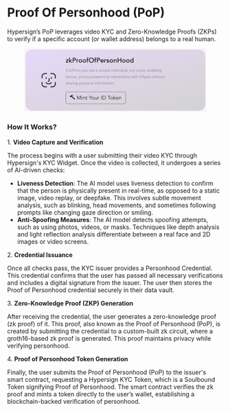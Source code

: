 # Proof Of Personhood (PoP)

Hypersign’s PoP leverages video KYC and Zero-Knowledge Proofs (ZKPs) to verify if a specific account (or wallet address) belongs to a real human.

<figure><img src="../../../.gitbook/assets/image (83).png" alt=""><figcaption></figcaption></figure>

### How It Works?

1\. **Video Capture and Verification**

The process begins with a user submitting their video KYC through Hypersign's KYC Widget. Once the video is collected, it undergoes a series of AI-driven checks:

* **Liveness Detection**: The AI model uses liveness detection to confirm that the person is physically present in real-time, as opposed to a static image, video replay, or deepfake. This involves subtle movement analysis, such as blinking, head movements, and sometimes following prompts like changing gaze direction or smiling.
* **Anti-Spoofing Measures**: The AI model detects spoofing attempts, such as using photos, videos, or masks. Techniques like depth analysis and light reflection analysis differentiate between a real face and 2D images or video screens.

2\. **Credential Issuance**

Once all checks pass, the KYC issuer provides a Personhood Credential. This credential confirms that the user has passed all necessary verifications and includes a digital signature from the issuer. The user then stores the Proof of Personhood credential securely in their data vault.

3\. **Zero-Knowledge Proof (ZKP) Generation**

After receiving the credential, the user generates a zero-knowledge proof (zk proof) of it. This proof, also known as the Proof of Personhood (PoP), is created by submitting the credential to a custom-built zk circuit, where a groth16-based zk proof is generated. This proof maintains privacy while verifying personhood.

4\. **Proof of Personhood Token Generation**

Finally, the user submits the Proof of Personhood (PoP) to the issuer's smart contract, requesting a Hypersign KYC Token, which is a Soulbound Token signifying Proof of Personhood. The smart contract verifies the zk proof and mints a token directly to the user’s wallet, establishing a blockchain-backed verification of personhood.
